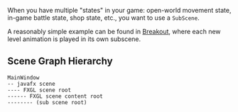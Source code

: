 When you have multiple "states" in your game: open-world movement state, in-game battle state, shop state, etc., you want to use a `SubScene`.

A reasonably simple example can be found in [Breakout](https://github.com/AlmasB/FXGLGames/blob/master/Breakout/src/main/java/com/almasb/fxglgames/breakout/NewLevelSubScene.java), where each new level animation is played in its own subscene.

## Scene Graph Hierarchy
```
MainWindow
-- javafx scene
---- FXGL scene root
------ FXGL scene content root 
-------- (sub scene root)
```